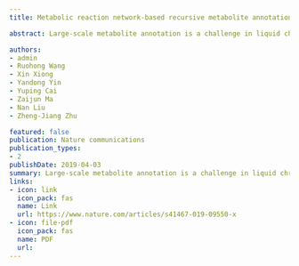 ```yaml
---
title: Metabolic reaction network-based recursive metabolite annotation for untargeted metabolomics

abstract: Large-scale metabolite annotation is a challenge in liquid chromatogram-mass spectrometry (LC-MS)-based untargeted metabolomics. Here, we develop a metabolic reaction network (MRN)-based recursive algorithm (MetDNA) that expands metabolite annotations without the need for a comprehensive standard spectral library. MetDNA is based on the rationale that seed metabolites and their reaction-paired neighbors tend to share structural similarities resulting in similar MS2 spectra. MetDNA characterizes initial seed metabolites using a small library of MS2 spectra, and utilizes their experimental MS2 spectra as surrogate spectra to annotate their reaction-paired neighbor metabolites, which subsequently serve as the basis for recursive analysis. Using different LC-MS platforms, data acquisition methods, and biological samples, we showcase the utility and versatility of MetDNA and demonstrate that about 2000 …

authors:
- admin
- Ruohong Wang
- Xin Xiong
- Yandong Yin
- Yuping Cai
- Zaijun Ma
- Nan Liu
- Zheng-Jiang Zhu

featured: false
publication: Nature communications
publication_types:
- 2
publishDate: 2019-04-03
summary: Large-scale metabolite annotation is a challenge in liquid chromatogram-mass spectrometry (LC-MS)-based untargeted metabolomics. Here, we develop a metabolic reaction network (MRN)-based recursive algorithm (MetDNA) that expands metabolite annotations without the need for a comprehensive standard spectral library. MetDNA is based on the rationale that seed metabolites and their reaction-paired neighbors tend to share structural similarities resulting in similar MS2 spectra. MetDNA characterizes initial seed metabolites using a small library of MS2 spectra, and utilizes their experimental MS2 spectra as surrogate spectra to annotate their reaction-paired neighbor metabolites, which subsequently serve as the basis for recursive analysis. Using different LC-MS platforms, data acquisition methods, and biological samples, we showcase the utility and versatility of MetDNA and demonstrate that about 2000 …
links:
- icon: link
  icon_pack: fas
  name: Link
  url: https://www.nature.com/articles/s41467-019-09550-x
- icon: file-pdf
  icon_pack: fas
  name: PDF
  url: 
---
```

